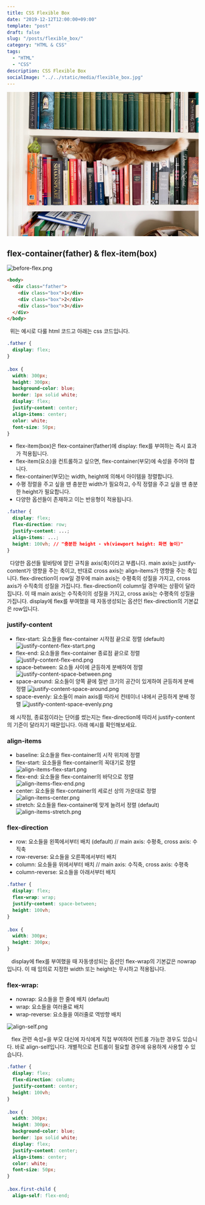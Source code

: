 ```yaml
---
title: CSS Flexible Box
date: "2019-12-12T12:00:00+09:00"
template: "post"
draft: false
slug: "/posts/flexible_box/"
category: "HTML & CSS"
tags:
  - "HTML"
  - "CSS"
description: CSS Flexible Box
socialImage: "../../static/media/flexible_box.jpg"
---
```


<img src="../../static/media/flexible_box.jpg">

## flex-container(father) & flex-item(box)

![before-flex.png](https://images.velog.io/post-images/qkrcndtlr123/b8b263e0-1a86-11ea-832c-25e84034b85b/before-flex.png)

```html
<body>
  <div class="father">
    <div class="box">1</div>
    <div class="box">2</div>
    <div class="box">3</div>
  </div>
</body>
```

&nbsp;&nbsp;위는 예시로 다룰 html 코드고 아래는 css 코드입니다.

```css
.father {
  display: flex;
}

.box {
  width: 300px;
  height: 300px;
  background-color: blue;
  border: 1px solid white;
  display: flex;
  justify-content: center;
  align-items: center;
  color: white;
  font-size: 50px;
}
```

- flex-item(box)은 flex-container(father)에 display: flex를 부여하는 즉시 효과가 적용됩니다.
- flex-item(요소)을 컨트롤하고 싶으면, flex-container(부모)에 속성을 주어야 합니다.
- flex-container(부모)는 width, height에 의해서 아이템을 정렬합니다.
- 수평 정렬을 주고 싶을 땐 충분한 width가 필요하고, 수직 정렬을 주고 싶을 땐 충분한 height가 필요합니다.
- 다양한 옵션들이 존재하고 이는 반응형이 적용됩니다.

```css
.father {
  display: flex;
  flex-direction: row;
  justify-content: ...;
  align-items: ...;
  height: 100vh; // "충분한 height - vh(viewport height: 화면 높이)"
}
```

&nbsp;&nbsp;다양한 옵션들 밑바탕에 깔린 규칙을 axis(축)이라고 부릅니다. main axis는 justify-content가 영향을 주는 축이고, 반대로 cross axis는 align-items가 영향을 주는 축입니다. flex-direction이 row일 경우에 main axis는 수평축의 성질을 가지고, cross axis가 수직축의 성질을 가집니다. flex-direction이 column일 경우에는 상황이 달라집니다. 이 때 main axis는 수직축이의 성질을 가지고, cross axis는 수평축의 성질을 가집니다. display에 flex를 부여했을 때 자동생성되는 옵션인 flex-direction의 기본값은 row입니다.

### justify-content

- flex-start: 요소들을 flex-container 시작점 끝으로 정렬 (default)
  ![justify-content-flex-start.png](https://images.velog.io/post-images/qkrcndtlr123/7a4b3370-1a86-11ea-bdac-0d8b2621ee12/justify-content-flex-start.png)
- flex-end: 요소들을 flex-container 종료점 끝으로 정렬
  ![justify-content-flex-end.png](https://images.velog.io/post-images/qkrcndtlr123/81807240-1a86-11ea-bdac-0d8b2621ee12/justify-content-flex-end.png)
- space-between: 요소들 사이에 균등하게 분배하여 정렬
  ![justify-content-space-between.png](https://images.velog.io/post-images/qkrcndtlr123/86eb9f70-1a86-11ea-81c4-6f5e57ac36c2/justify-content-space-between.png)
- space-around: 요소들이 양쪽 끝에 절반 크기의 공간이 있게하여 균등하게 분배 정렬
  ![justify-content-space-around.png](https://images.velog.io/post-images/qkrcndtlr123/8c451960-1a86-11ea-81c4-6f5e57ac36c2/justify-content-space-around.png)
- space-evenly: 요소들이 main axis를 따라서 컨테이너 내에서 균등하게 분배 정렬
  ![justify-content-space-evenly.png](https://images.velog.io/post-images/qkrcndtlr123/913f8360-1a86-11ea-832c-25e84034b85b/justify-content-space-evenly.png)

&nbsp;&nbsp;왜 시작점, 종료점이라는 단어를 썼는지는 flex-direction에 따라서 justify-content의 기준이 달라지기 때문입니다. 아래 예시를 확인해보세요.

### align-items

- baseline: 요소들을 flex-container의 시작 위치에 정렬
- flex-start: 요소들을 flex-container의 꼭대기로 정렬
  ![align-items-flex-start.png](https://images.velog.io/post-images/qkrcndtlr123/0f7fe040-1a86-11ea-81c4-6f5e57ac36c2/align-items-flex-start.png)
- flex-end: 요소들을 flex-container의 바닥으로 정렬
  ![align-items-flex-end.png](https://images.velog.io/post-images/qkrcndtlr123/226f49c0-1a86-11ea-81c4-6f5e57ac36c2/align-items-flex-end.png)
- center: 요소들을 flex-container의 세로선 상의 가운대로 정렬
  ![align-items-center.png](https://images.velog.io/post-images/qkrcndtlr123/f49d8d40-1a85-11ea-832c-25e84034b85b/align-items-center.png)
- stretch: 요소들을 flex-container에 맞게 늘려서 정렬 (default)
  ![align-items-stretch.png](https://images.velog.io/post-images/qkrcndtlr123/2e64cfc0-1a86-11ea-81c4-6f5e57ac36c2/align-items-stretch.png)

### flex-direction

- row: 요소들을 왼쪽에서부터 배치 (default) // main axis: 수평축, cross axis: 수직축
- row-reverse: 요소들을 오른쪽에서부터 배치
- column: 요소들을 위에서부터 배치 // main axis: 수직축, cross axis: 수평축
- column-reverse: 요소들을 아래서부터 배치

```css
.father {
  display: flex;
  flex-wrap: wrap;
  justify-content: space-between;
  height: 100vh;
}

.box {
  width: 300px;
  height: 300px;
}
```

&nbsp;&nbsp; display에 flex를 부여했을 때 자동생성되는 옵션인 flex-wrap의 기본값은 nowrap입니다. 이 때 임의로 지정한 width 또는 height는 무시하고 적용됩니다.

### flex-wrap:

- nowrap: 요소들을 한 줄에 배치 (default)
- wrap: 요소들을 여러줄로 배치
- wrap-reverse: 요소들을 여러줄로 역방향 배치

![align-self.png](https://images.velog.io/post-images/qkrcndtlr123/e1095840-1a85-11ea-832c-25e84034b85b/align-self.png)

&nbsp;&nbsp; flex 관련 속성=을 부모 대신에 자식에게 직접 부여하여 컨트롤 가능한 경우도 있습니다. 바로 align-self입니다. 개별적으로 컨트롤이 필요할 경우에 유용하게 사용할 수 있습니다.

```css
.father {
  display: flex;
  flex-direction: column;
  justify-content: center;
  height: 100vh;
}

.box {
  width: 300px;
  height: 300px;
  background-color: blue;
  border: 1px solid white;
  display: flex;
  justify-content: center;
  align-items: center;
  color: white;
  font-size: 50px;
}

.box.first-child {
  align-self: flex-end;
```

